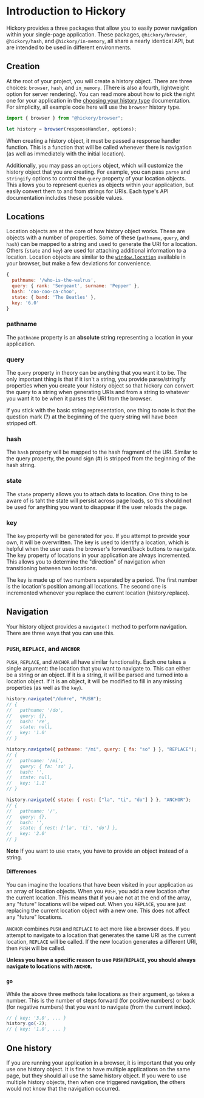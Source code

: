 # Introduction to Hickory

Hickory provides a three packages that allow you to easily power navigation within your single-page application. These packages, `@hickory/browser`, `@hickory/hash`, and `@hickory/in-memory`, all share a nearly identical API, but are intended to be used in different environments.

## Creation

At the root of your project, you will create a history object. There are three choices: `browser`, `hash`, and `in_memory`. (There is also a fourth, lightweight option for server rendering). You can read more about how to pick the right one for your application in the [choosing your history type](./choosing.md) documentation. For simplicity, all example code here will use the `browser` history type.

```js
import { browser } from "@hickory/browser";

let history = browser(responseHandler, options);
```

When creating a history object, it must be passed a response handler function. This is a function that will be called whenever there is navigation (as well as immediately with the initial location).

Additionally, you may pass an `options` object, which will customize the history object that you are creating. For example, you can pass `parse` and `stringify` options to control the `query` property of your location objects. This allows you to represent queries as objects within your application, but easily convert them to and from strings for URIs. Each type's API documentation includes these possible values.

## Locations

Location objects are at the core of how history object works. These are objects with a number of properties. Some of these (`pathname`, `query`, and `hash`) can be mapped to a string and used to generate the URI for a location. Others (`state` and `key`) are used for attaching additional information to a location. Location objects are similar to the [`window.location`](https://developer.mozilla.org/en-US/docs/Web/API/Window/location) available in your browser, but make a few deviations for convenience.

```js
{
  pathname: '/who-is-the-walrus',
  query: { rank: 'Sergeant', surname: 'Pepper' },
  hash: 'coo-coo-ca-choo',
  state: { band: 'The Beatles' },
  key: '6.0'
}
```

### pathname

The `pathname` property is an **absolute** string representing a location in your application.

### query

The `query` property in theory can be anything that you want it to be. The only important thing is that if it isn't a string, you provide parse/stringify properties when you create your history object so that hickory can convert the query to a string when generating URIs and from a string to whatever you want it to be when it parses the URI from the browser.

If you stick with the basic string representation, one thing to note is that the question mark (?) at the beginning of the query string will have been stripped off.

### hash

The `hash` property will be mapped to the hash fragment of the URI. Similar to the query property, the pound sign (#) is stripped from the beginning of the hash string.

### state

The `state` property allows you to attach data to location. One thing to be aware of is taht the state will persist across page loads, so this should not be used for anything you want to disappear if the user reloads the page.

### key

The `key` property will be generated for you. If you attempt to provide your own, it will be overwritten. The key is used to identify a location, which is helpful when the user uses the browser's forward/back buttons to navigate. The key property of locations in your application are always incremented. This allows you to determine the "direction" of navigation when transitioning between two locations.

The key is made up of two numbers separated by a period. The first number is the location's position among all locations. The second one is incremented whenever you replace the current location (history.replace).

## Navigation

Your history object provides a `navigate()` method to perform navigation. There are three ways that you can use this.

### `PUSH`, `REPLACE`, and `ANCHOR`

`PUSH`, `REPLACE`, and `ANCHOR` all have similar functionality. Each one takes a single argument: the location that you want to navigate to. This can either be a string or an object. If it is a string, it will be parsed and turned into a location object. If it is an object, it will be modified to fill in any missing properties (as well as the `key`).

```js
history.navigate("/do#re", "PUSH");
// {
//   pathname: '/do',
//   query: {},
//   hash: 're',
//   state: null,
//   key: '1.0'
// }

history.navigate({ pathname: "/mi", query: { fa: "so" } }, "REPLACE");
// {
//   pathname: '/mi',
//   query: { fa: 'so' },
//   hash: '',
//   state: null,
//   key: '1.1'
// }

history.navigate({ state: { rest: ["la", "ti", "do"] } }, "ANCHOR");
// {
//   pathname: '/',
//   query: {},
//   hash: '',
//   state: { rest: ['la', 'ti', 'do'] },
//   key: '2.0'
// }
```

**Note** If you want to use `state`, you have to provide an object instead of a string.

#### Differences

You can imagine the locations that have been visited in your application as an array of location objects. When you `PUSH`, you add a new location after the current location. This means that if you are not at the end of the array, any "future" locations will be wiped out. When you `REPLACE`, you are just replacing the current location object with a new one. This does not affect any "future" locations.

`ANCHOR` combines `PUSH` and `REPLACE` to act more like a browser does. If you attempt to navigate to a location that generates the same URI as the current location, `REPLACE` will be called. If the new location generates a different URI, then `PUSH` will be called.

**Unless you have a specific reason to use `PUSH`/`REPLACE`, you should always navigate to locations with `ANCHOR`.**

### `go`

While the above three methods take locations as their argument, `go` takes a number. This is the number of steps forward (for positive numbers) or back (for negative numbers) that you want to navigate (from the current index).

```js
// { key: '3.0', ... }
history.go(-2);
// { key: '1.0', ... }
```

## One history

If you are running your application in a browser, it is important that you only use one history object. It is fine to have multiple applications on the same page, but they should all use the same history object. If you were to use multiple history objects, then when one triggered navigation, the others would not know that the navigation occurred.
